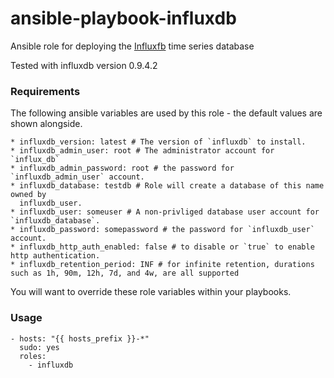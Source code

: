 # ansible-playbook-influxdb

Ansible role for deploying the [Influxfb](https://github.com/influxdb/influxdb) time series database

Tested with influxdb version 0.9.4.2

### Requirements

The following ansible variables are used by this role - the default values are shown alongside.

```
* influxdb_version: latest # The version of `influxdb` to install.
* influxdb_admin_user: root # The administrator account for `influx_db`
* influxdb_admin_password: root # the password for `influxdb_admin_user` account.
* influxdb_database: testdb # Role will create a database of this name owned by
  influxdb_user.
* influxdb_user: someuser # A non-privliged database user account for `influxdb_database`.
* influxdb_password: somepassword # the password for `influxdb_user` account.
* influxdb_http_auth_enabled: false # to disable or `true` to enable http authentication.
* influxdb_retention_period: INF # for infinite retention, durations such as 1h, 90m, 12h, 7d, and 4w, are all supported
```

You will want to override these role variables within your playbooks.

### Usage

```
- hosts: "{{ hosts_prefix }}-*"
  sudo: yes
  roles:
    - influxdb
```
